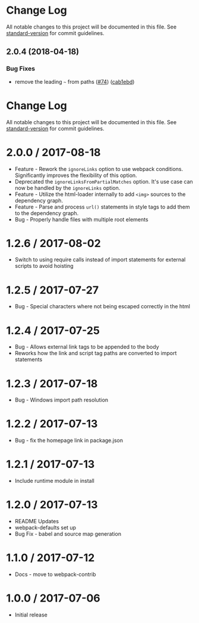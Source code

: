 # Change Log

All notable changes to this project will be documented in this file. See [standard-version](https://github.com/conventional-changelog/standard-version) for commit guidelines.

<a name="2.0.4"></a>
## 2.0.4 (2018-04-18)


### Bug Fixes

* remove the leading `~` from paths ([#74](https://github.com/webpack-contrib/polymer-webpack-loader/issues/74)) ([cab1ebd](https://github.com/webpack-contrib/polymer-webpack-loader/commit/cab1ebd))



# Change Log

All notable changes to this project will be documented in this file. See [standard-version](https://github.com/conventional-changelog/standard-version) for commit guidelines.

2.0.0 / 2017-08-18
==================
 * Feature - Rework the `ignoreLinks` option to use webpack conditions. Significantly improves the flexibility of this option.
 * Deprecated the `ignoreLinksFromPartialMatches` option. It's use case can now be handled by the `ignoreLinks` option.
 * Feature - Utilize the html-loader internally to add `<img>` sources to the dependency graph.
 * Feature - Parse and process `url()` statements in style tags to add them to the dependency graph.
 * Bug - Properly handle files with multiple root elements

1.2.6 / 2017-08-02
==================

 * Switch to using require calls instead of import statements for external scripts to avoid hoisting

1.2.5 / 2017-07-27
==================

  * Bug - Special characters where not being escaped correctly in the html

1.2.4 / 2017-07-25
==================

  * Bug - Allows external link tags to be appended to the body
  * Reworks how the link and script tag paths are converted to import statements
  
1.2.3 / 2017-07-18
==================

  * Bug - Windows import path resolution

1.2.2 / 2017-07-13
==================

  * Bug - fix the homepage link in package.json

1.2.1 / 2017-07-13
==================

  * Include runtime module in install

1.2.0 / 2017-07-13
==================

  * README Updates
  * webpack-defaults set up
  * Bug Fix - babel and source map generation
  
1.1.0 / 2017-07-12
==================

  * Docs - move to webpack-contrib

1.0.0 / 2017-07-06
==================

  * Initial release
